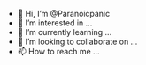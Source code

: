 - 👋 Hi, I’m @Paranoicpanic
- 👀 I’m interested in ...
- 🌱 I’m currently learning ...
- 💞️ I’m looking to collaborate on ...
- 📫 How to reach me ...

<!---
Paranoicpanic/Paranoicpanic is a ✨ special ✨ repository because its `README.md` (this file) appears on your GitHub profile.
You can click the Preview link to take a look at your changes.
--->
